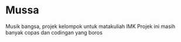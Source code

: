 # Mussa
Musik bangsa, projek kelompok untuk matakuliah IMK
Projek ini masih banyak copas dan codingan yang boros

